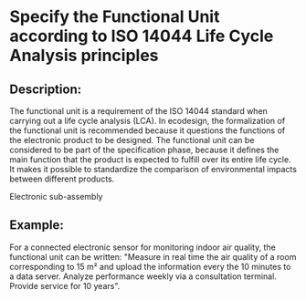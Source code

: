 # Specify the Functional Unit according to ISO 14044 Life Cycle Analysis principles

## Description:
The functional unit is a requirement of the ISO 14044 standard when carrying out a life cycle analysis (LCA). In ecodesign, the formalization of the functional unit is recommended because it questions the functions of the electronic product to be designed. The functional unit can be considered to be part of the specification phase, because it defines the main function that the product is expected to fulfill over its entire life cycle. It makes it possible to standardize the comparison of environmental impacts between different products.

Electronic sub-assembly

## Example:
For a connected electronic sensor for monitoring indoor air quality, the functional unit can be written: "Measure in real time the air quality of a room corresponding to 15 m² and upload the information every the 10 minutes to a data server. Analyze performance weekly via a consultation terminal. Provide service for 10 years".
